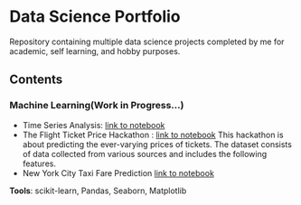 # Data Science Portfolio #
Repository containing multiple data science projects completed by me for academic, self learning, and hobby purposes.

## Contents
### Machine Learning(Work in Progress...)
* Time Series Analysis: [link to notebook](https://github.com/tabers77/Machine-Learning-Projects/blob/main/Time%20Series/pipeline-test-v-1-0-ts.ipynb)
* The Flight Ticket Price Hackathon : [link to notebook](https://github.com/tabers77/Machine-Learning-Projects/blob/main/Flight%20Ticket%20Price%20Hackathon/flight-price-prediction.ipynb) This hackathon is about predicting the ever-varying prices of tickets. The dataset consists of data collected from various sources and includes the following features.
* New York City Taxi Fare Prediction [link to notebook](https://github.com/tabers77/Machine-Learning-Projects/blob/main/New%20York%20City%20Taxi%20Fare%20Prediction/COLAB_New_York_City_Taxi_Fare_Prediction.ipynb)

**Tools**: scikit-learn, Pandas, Seaborn, Matplotlib
